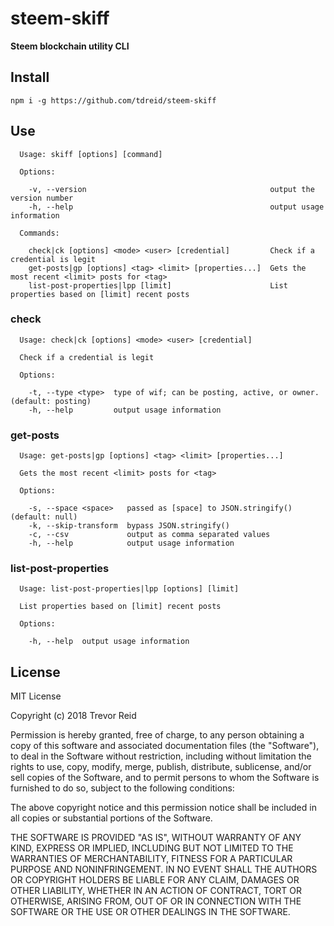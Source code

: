 # steem-skiff
__Steem blockchain utility CLI__

## Install

```
npm i -g https://github.com/tdreid/steem-skiff

```

## Use

```
  Usage: skiff [options] [command]

  Options:

    -v, --version                                         output the version number
    -h, --help                                            output usage information

  Commands:

    check|ck [options] <mode> <user> [credential]         Check if a credential is legit
    get-posts|gp [options] <tag> <limit> [properties...]  Gets the most recent <limit> posts for <tag>
    list-post-properties|lpp [limit]                      List properties based on [limit] recent posts
```    
    
### check

```
  Usage: check|ck [options] <mode> <user> [credential]

  Check if a credential is legit

  Options:

    -t, --type <type>  type of wif; can be posting, active, or owner. (default: posting)
    -h, --help         output usage information
```

### get-posts    

```
  Usage: get-posts|gp [options] <tag> <limit> [properties...]

  Gets the most recent <limit> posts for <tag>

  Options:

    -s, --space <space>   passed as [space] to JSON.stringify() (default: null)
    -k, --skip-transform  bypass JSON.stringify()
    -c, --csv             output as comma separated values
    -h, --help            output usage information
```

### list-post-properties

```
  Usage: list-post-properties|lpp [options] [limit]

  List properties based on [limit] recent posts

  Options:

    -h, --help  output usage information
```

## License

MIT License

Copyright (c) 2018 Trevor Reid

Permission is hereby granted, free of charge, to any person obtaining a copy
of this software and associated documentation files (the "Software"), to deal
in the Software without restriction, including without limitation the rights
to use, copy, modify, merge, publish, distribute, sublicense, and/or sell
copies of the Software, and to permit persons to whom the Software is
furnished to do so, subject to the following conditions:

The above copyright notice and this permission notice shall be included in all
copies or substantial portions of the Software.

THE SOFTWARE IS PROVIDED "AS IS", WITHOUT WARRANTY OF ANY KIND, EXPRESS OR
IMPLIED, INCLUDING BUT NOT LIMITED TO THE WARRANTIES OF MERCHANTABILITY,
FITNESS FOR A PARTICULAR PURPOSE AND NONINFRINGEMENT. IN NO EVENT SHALL THE
AUTHORS OR COPYRIGHT HOLDERS BE LIABLE FOR ANY CLAIM, DAMAGES OR OTHER
LIABILITY, WHETHER IN AN ACTION OF CONTRACT, TORT OR OTHERWISE, ARISING FROM,
OUT OF OR IN CONNECTION WITH THE SOFTWARE OR THE USE OR OTHER DEALINGS IN THE
SOFTWARE.
